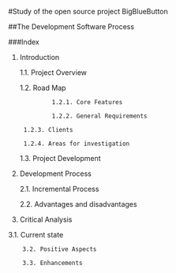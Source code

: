 #Study of the open source project BigBlueButton

##The Development Software Process

###Index
1. Introduction

    1.1. Project Overview     

    1.2. Road Map           

				1.2.1. Core Features

				1.2.2. General Requirements        

        1.2.3. Clients        

        1.2.4. Areas for investigation        

    1.3. Project Development    

2. Development Process    

    2.1. Incremental Process    

    2.2. Advantages and disadvantages    

3. Critical Analysis

3.1. Current state    

		3.2. Positive Aspects    

		3.3. Enhancements    

